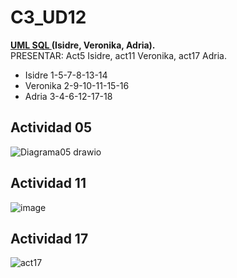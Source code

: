 # C3_UD12
<b> <u>UML SQL </u>(Isidre, Veronika, Adria).</b>
<br>PRESENTAR: Act5 Isidre, act11 Veronika, act17 Adria.<br>

<ul>
  <li>Isidre 1-5-7-8-13-14</li>

  <li>Veronika 2-9-10-11-15-16</li>

<li>Adria 3-4-6-12-17-18</li>
</ul>

<h2>Actividad 05</h2>

![Diagrama05 drawio](https://user-images.githubusercontent.com/103040138/164430288-f1c09a90-2606-4c2c-9391-b0b895fad529.png)



<h2>Actividad 11</h2>

![image](https://user-images.githubusercontent.com/89861246/164409594-68a5279e-b226-4733-a535-7bee06402863.png)





<h2>Actividad 17 </h2>

![act17](https://user-images.githubusercontent.com/9555509/164427136-664fba9a-4a24-4610-8951-8f2617996687.png)
